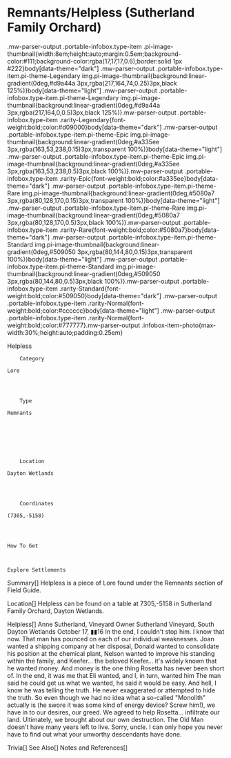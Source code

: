 # Remnants/Helpless (Sutherland Family Orchard)

.mw-parser-output .portable-infobox.type-item .pi-image-thumbnail{width:8em;height:auto;margin:0.5em;background-color:#111;background-color:rgba(17,17,17,0.6);border:solid 1px #222}body[data-theme="dark"] .mw-parser-output .portable-infobox.type-item.pi-theme-Legendary img.pi-image-thumbnail{background:linear-gradient(0deg,#d9a44a 3px,rgba(217,164,74,0.25)3px,black 125%)}body[data-theme="light"] .mw-parser-output .portable-infobox.type-item.pi-theme-Legendary img.pi-image-thumbnail{background:linear-gradient(0deg,#d9a44a 3px,rgba(217,164,0,0.5)3px,black 125%)}.mw-parser-output .portable-infobox.type-item .rarity-Legendary{font-weight:bold;color:#d09000}body[data-theme="dark"] .mw-parser-output .portable-infobox.type-item.pi-theme-Epic img.pi-image-thumbnail{background:linear-gradient(0deg,#a335ee 3px,rgba(163,53,238,0.15)3px,transparent 100%)}body[data-theme="light"] .mw-parser-output .portable-infobox.type-item.pi-theme-Epic img.pi-image-thumbnail{background:linear-gradient(0deg,#a335ee 3px,rgba(163,53,238,0.5)3px,black 100%)}.mw-parser-output .portable-infobox.type-item .rarity-Epic{font-weight:bold;color:#a335ee}body[data-theme="dark"] .mw-parser-output .portable-infobox.type-item.pi-theme-Rare img.pi-image-thumbnail{background:linear-gradient(0deg,#5080a7 3px,rgba(80,128,170,0.15)3px,transparent 100%)}body[data-theme="light"] .mw-parser-output .portable-infobox.type-item.pi-theme-Rare img.pi-image-thumbnail{background:linear-gradient(0deg,#5080a7 3px,rgba(80,128,170,0.5)3px,black 100%)}.mw-parser-output .portable-infobox.type-item .rarity-Rare{font-weight:bold;color:#5080a7}body[data-theme="dark"] .mw-parser-output .portable-infobox.type-item.pi-theme-Standard img.pi-image-thumbnail{background:linear-gradient(0deg,#509050 3px,rgba(80,144,80,0.15)3px,transparent 100%)}body[data-theme="light"] .mw-parser-output .portable-infobox.type-item.pi-theme-Standard img.pi-image-thumbnail{background:linear-gradient(0deg,#509050 3px,rgba(80,144,80,0.5)3px,black 100%)}.mw-parser-output .portable-infobox.type-item .rarity-Standard{font-weight:bold;color:#509050}body[data-theme="dark"] .mw-parser-output .portable-infobox.type-item .rarity-Normal{font-weight:bold;color:#cccccc}body[data-theme="light"] .mw-parser-output .portable-infobox.type-item .rarity-Normal{font-weight:bold;color:#777777}.mw-parser-output .infobox-item-photo{max-width:30%;height:auto;padding:0.25em}

Helpless

	

	
		Category
	
	Lore



	
		Type
	
	Remnants




	

	
		Location
	
	Dayton Wetlands



	
		Coordinates
	
	(7305,-5158)




	How To Get


	
	Explore Settlements






Summary[]
Helpless is a piece of Lore found under the Remnants section of Field Guide.

Location[]
Helpless can be found on a table at 7305,-5158 in Sutherland Family Orchard, Dayton Wetlands.

Helpless[]
Anne Sutherland, Vineyard Owner
Sutherland Vineyard, South Dayton Wetlands
October 17, ▮▮16
In the end, I couldn't stop him. I know that now. That man has pounced on each of our individual weaknesses.
Joan wanted a shipping company at her disposal, Donald wanted to consolidate his position at the chemical plant, Nelson wanted to improve his standing within the family, and Keefer... the beloved Keefer... it's widely known that he wanted money. And money is the one thing Rosetta has never been short of.
In the end, it was me that Eli wanted, and I, in turn, wanted him
The man said he could get us what we wanted, he said it would be easy. And hell, I know he was telling the truth. He never exaggerated or attempted to hide the truth.
So even though we had no idea what a so-called "Monolith" actually is (he swore it was some kind of energy device? Screw him!), we have in to our desires, our greed. We agreed to help Rosetta... infiltrate our land. Ultimately, we brought about our own destruction.
The Old Man doesn't have many years left to live. Sorry, uncle. I can only hope you never have to find out what your unworthy descendants have done.

Trivia[]
See Also[]
Notes and References[]
